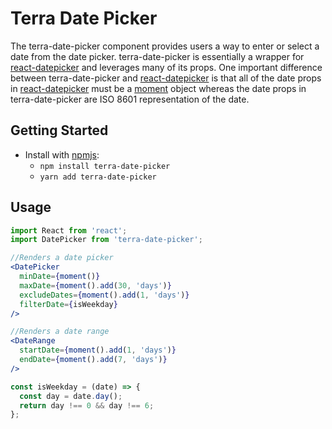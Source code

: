 # Terra Date Picker

The terra-date-picker component provides users a way to enter or select a date from the date picker. terra-date-picker is essentially a wrapper for [react-datepicker](https://github.com/Hacker0x01/react-datepicker) and leverages many of its props. One important difference between terra-date-picker and [react-datepicker](https://github.com/Hacker0x01/react-datepicker) is that all of the date props in [react-datepicker](https://github.com/Hacker0x01/react-datepicker) must be a [moment](http://momentjs.com/docs/) object whereas the date props in terra-date-picker are ISO 8601 representation of the date.

## Getting Started

- Install with [npmjs](https://www.npmjs.com):
  - `npm install terra-date-picker` 
  - `yarn add terra-date-picker` 

## Usage

```jsx
import React from 'react';
import DatePicker from 'terra-date-picker';

//Renders a date picker
<DatePicker
  minDate={moment()}
  maxDate={moment().add(30, 'days')}
  excludeDates={moment().add(1, 'days')}
  filterDate={isWeekday}
/>

//Renders a date range
<DateRange
  startDate={moment().add(1, 'days')}
  endDate={moment().add(7, 'days')}
/>

const isWeekday = (date) => {
  const day = date.day();
  return day !== 0 && day !== 6;
};

```

